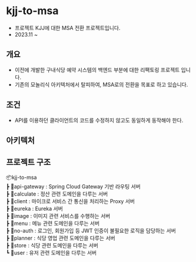 # kjj-to-msa
- 프로젝트 KJJ에 대한 MSA 전환 프로젝트입니다.  
- 2023.11 ~

## 개요
- 이전에 개발한 구내식당 예약 시스템의 백엔드 부분에 대한 리팩토링 프로젝트 입니다.  
- 기존의 모놀리식 아키텍처에서 탈피하여, MSA로의 전환을 목표로 하고 있습니다.

## 조건
- API를 이용하던 클라이언트의 코드를 수정하지 않고도 동일하게 동작해야 한다.

## 아키텍처

## 프로젝트 구조
📦kjj-to-msa  
 ┣ 📂api-gateway : Spring Cloud Gateway 기반 라우팅 서버  
 ┣ 📂calculate : 정산 관련 도메인을 다루는 서버  
 ┣ 📂client : 마이크로 서비스 간 통신을 처리하는 Proxy 서버  
 ┣ 📂eureka : Eureka 서버  
 ┣ 📂image : 이미지 관련 서비스를 수행하는 서버  
 ┣ 📂menu : 메뉴 관련 도메인을 다루는 서버  
 ┣ 📂no-auth : 로그인, 회원가입 등 JWT 인증이 불필요한 로직을 담당하는 서버  
 ┣ 📂planner : 식당 영업 관련 도메인을 다루는 서버  
 ┣ 📂store : 식당 관련 도메인을 다루는 서버  
 ┗ 📂user : 유저 관련 도메인을 다루는 서버  
